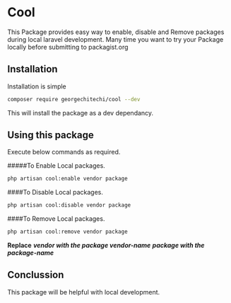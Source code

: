 # Cool

This Package provides easy way to enable, disable and Remove packages during local laravel development.
Many time you want to try your Package locally before submitting to packagist.org 

## Installation

Installation is simple
```bash
composer require georgechitechi/cool --dev
```
This will install the package as a dev dependancy.

## Using this package

Execute below commands as required.

#####To Enable Local packages.
```bash
php artisan cool:enable vendor package
````

####To Disable Local packages.
```bash
php artisan cool:disable vendor package
````
####To Remove Local packages.
```bash
php artisan cool:remove vendor package
````
**Replace**
***vendor with the package vendor-name***
***package with the package-name***

## Conclussion
This package will be helpful with local development.